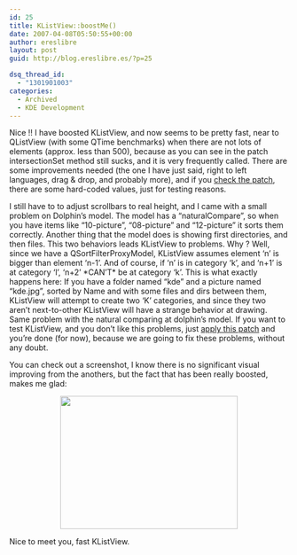 ```yaml
---
id: 25
title: KListView::boostMe()
date: 2007-04-08T05:50:55+00:00
author: ereslibre
layout: post
guid: http://blog.ereslibre.es/?p=25

dsq_thread_id:
  - "1301901003"
categories:
  - Archived
  - KDE Development
---
```

Nice !! I have boosted KListView, and now seems to be pretty fast, near to QListView (with some QTime benchmarks) when there are not lots of elements (approx. less than 500), because as you can see in the patch intersectionSet method still sucks, and it is very frequently called. There are some improvements needed (the one I have just said, right to left languages, drag & drop, and probably more), and if you <a target="_blank" href="http://media.ereslibre.es/2007/04/klistview.diff">check the patch</a>, there are some hard-coded values, just for testing reasons.

I still have to to adjust scrollbars to real height, and I came with a small problem on Dolphin&#8217;s model. The model has a &#8220;naturalCompare&#8221;, so when you have items like &#8220;10-picture&#8221;, &#8220;08-picture&#8221; and &#8220;12-picture&#8221; it sorts them correctly. Another thing that the model does is showing first directories, and then files. This two behaviors leads KListView to problems. Why ? Well, since we have a QSortFilterProxyModel, KListView assumes element &#8216;n&#8217; is bigger than element &#8216;n-1&#8217;. And of course, if &#8216;n&#8217; is in category &#8216;k&#8217;, and &#8216;n+1&#8217; is at category &#8216;l&#8217;, &#8216;n+2&#8217; \*CAN&#8217;T\* be at category &#8216;k&#8217;. This is what exactly happens here: If you have a folder named &#8220;kde&#8221; and a picture named &#8220;kde.jpg&#8221;, sorted by Name and with some files and dirs between them, KListView will attempt to create two &#8216;K&#8217; categories, and since they two aren&#8217;t next-to-other KListView will have a strange behavior at drawing. Same problem with the natural comparing at dolphin&#8217;s model. If you want to test KListView, and you don&#8217;t like this problems, just <a target="_blank" href="http://media.ereslibre.es/2007/04/dolphinsortfilterproxymodel.diff">apply this patch</a> and you&#8217;re done (for now), because we are going to fix these problems, without any doubt.

You can check out a screenshot, I know there is no significant visual improving from the anothers, but the fact that has been really boosted, makes me glad:

<p align="center">
  <a target="_blank" href="http://media.ereslibre.es/2007/04/categorization3.png"><img border="0" width="320" src="http://media.ereslibre.es/2007/04/categorization3.png" height="240" style="width: 320px; height: 240px" /></a>
</p>

Nice to meet you, fast KListView.
